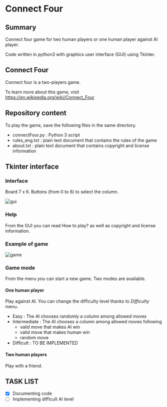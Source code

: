# Connect Four

## Summary

Connect four game for two human players or one human player against AI player.

Code written in python3 with graphics user interface (GUI) using Tkinter.

## Connect Four

Connect four is a two-players game.

To learn more about this game, visit https://en.wikipedia.org/wiki/Connect_Four

## Repository content

To play the game, save the following files in the same directory.

* connectFour.py : Python 3 script
* rules_eng.txt : plain text document that contains the rules of the game
* about.txt : plain text document that contains copyright and license information

## Tkinter interface

### Interface

Board 7 x 6.
Buttons (from 0 to 6) to select the column.

![gui](https://user-images.githubusercontent.com/82372483/134669717-dd738288-efd9-4c5e-bcd4-33277eabeae5.png)

### Help

From the GUI you can read How to play? as well as copyright and license information.

### Example of game

![game](https://user-images.githubusercontent.com/82372483/134669778-8fd9c399-0322-426f-977a-08ee00de85c4.png)

### Game mode

From the menu you can start a new game. Two modes are available.

#### One human player
Play against AI. You can change the difficulty level thanks to *Difficulty* menu.

* Easy : The AI chooses randomly a column among allowed moves
* Intermediate : The AI chooses a column among allowed moves following
   *  valid move that makes AI win
   *  valid move that makes human win
   *  random move
* Difficult : TO BE IMPLEMENTED 

#### Two human players
Play with a friend.

## TASK LIST
- [x] Documenting code
- [ ] Implementing difficult AI level
